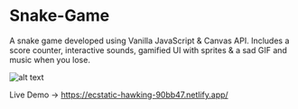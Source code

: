 # Snake-Game
A snake game developed using Vanilla JavaScript & Canvas API. Includes a score counter, interactive sounds, gamified UI with sprites & a sad GIF and music when you lose.

![alt text](https://i.imgur.com/x2XQEqF.jpg)

Live Demo -> https://ecstatic-hawking-90bb47.netlify.app/
